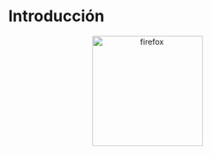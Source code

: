 # Introducción

<div align="center">
    <img width="200" src="../images/firefox.png" alt="firefox">
</div>